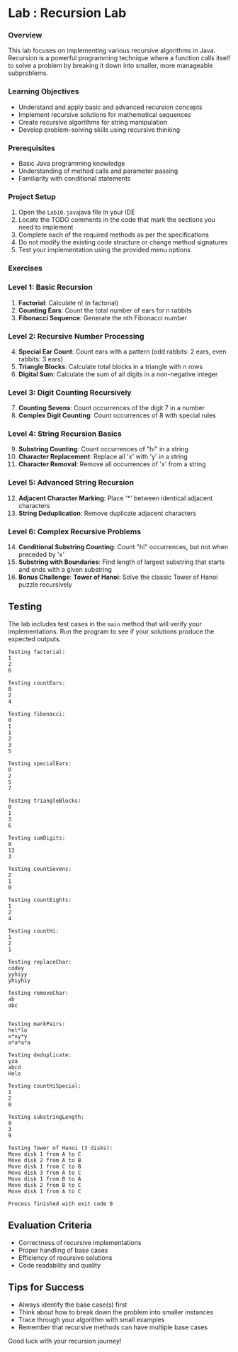 # Lab : Recursion Lab

### Overview
This lab focuses on implementing various recursive algorithms in Java. Recursion is a powerful programming technique where a function calls itself to solve a problem by breaking it down into smaller, more manageable subproblems.

### Learning Objectives
- Understand and apply basic and advanced recursion concepts
- Implement recursive solutions for mathematical sequences
- Create recursive algorithms for string manipulation
- Develop problem-solving skills using recursive thinking

### Prerequisites
- Basic Java programming knowledge
- Understanding of method calls and parameter passing
- Familiarity with conditional statements

### Project Setup

1. Open the `Lab10.java`java file in your IDE
2. Locate the TODO comments in the code that mark the sections you need to implement
3. Complete each of the required methods as per the specifications
4. Do not modify the existing code structure or change method signatures
5. Test your implementation using the provided menu options

### Exercises

### Level 1: Basic Recursion
1. **Factorial**: Calculate n! (n factorial)
2. **Counting Ears**: Count the total number of ears for n rabbits
3. **Fibonacci Sequence**: Generate the nth Fibonacci number

### Level 2: Recursive Number Processing
4. **Special Ear Count**: Count ears with a pattern (odd rabbits: 2 ears, even rabbits: 3 ears)
5. **Triangle Blocks**: Calculate total blocks in a triangle with n rows
6. **Digital Sum**: Calculate the sum of all digits in a non-negative integer

### Level 3: Digit Counting Recursively
7. **Counting Sevens**: Count occurrences of the digit 7 in a number
8. **Complex Digit Counting**: Count occurrences of 8 with special rules

### Level 4: String Recursion Basics
9. **Substring Counting**: Count occurrences of "hi" in a string
10. **Character Replacement**: Replace all 'x' with 'y' in a string
11. **Character Removal**: Remove all occurrences of 'x' from a string

### Level 5: Advanced String Recursion
12. **Adjacent Character Marking**: Place '*' between identical adjacent characters
13. **String Deduplication**: Remove duplicate adjacent characters

### Level 6: Complex Recursive Problems
14. **Conditional Substring Counting**: Count "hi" occurrences, but not when preceded by 'x'
15. **Substring with Boundaries**: Find length of largest substring that starts and ends with a given substring
16. **Bonus Challenge**:  **Tower of Hanoi**: Solve the classic Tower of Hanoi puzzle recursively


## Testing

The lab includes test cases in the `main` method that will verify your implementations. Run the program to see if your solutions produce the expected outputs.

```text
Testing factorial:
1
2
6

Testing countEars:
0
2
4

Testing fibonacci:
0
1
1
2
3
5

Testing specialEars:
0
2
5
7

Testing triangleBlocks:
0
1
3
6

Testing sumDigits:
9
13
3

Testing countSevens:
2
1
0

Testing countEights:
1
2
4

Testing countHi:
1
2
1

Testing replaceChar:
codey
yyhiyy
yhiyhiy

Testing removeChar:
ab
abc


Testing markPairs:
hel*lo
x*xy*y
a*a*a*a

Testing deduplicate:
yza
abcd
Helo

Testing countHiSpecial:
1
2
0

Testing substringLength:
9
3
9

Testing Tower of Hanoi (3 disks):
Move disk 1 from A to C
Move disk 2 from A to B
Move disk 1 from C to B
Move disk 3 from A to C
Move disk 1 from B to A
Move disk 2 from B to C
Move disk 1 from A to C

Process finished with exit code 0
```

## Evaluation Criteria
- Correctness of recursive implementations
- Proper handling of base cases
- Efficiency of recursive solutions
- Code readability and quality

## Tips for Success
- Always identify the base case(s) first
- Think about how to break down the problem into smaller instances
- Trace through your algorithm with small examples
- Remember that recursive methods can have multiple base cases

Good luck with your recursion journey!